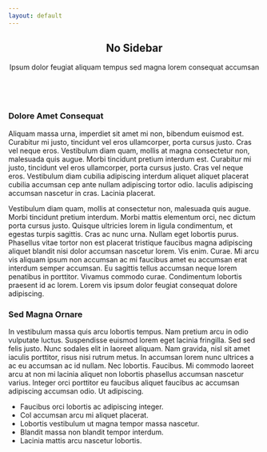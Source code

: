 ```yaml
---
layout: default
---
```


<div id="main" class="wrapper style1">
    <div class="container">
        <header class="major">
            <h2>No Sidebar</h2>
            <p>Ipsum dolor feugiat aliquam tempus sed magna lorem consequat accumsan</p>
        </header>
        <!-- Content -->
		<section id="content">
			<a href="{{ site.url }}{{ site.baseurl }}/#" class="image fit"><img src="{{ site.url }}{{ site.baseurl }}/images/pic07.jpg" alt="" /></a>
			<h3>Dolore Amet Consequat</h3>
			<p>Aliquam massa urna, imperdiet sit amet mi non, bibendum euismod est. Curabitur mi justo, tincidunt vel eros ullamcorper, porta cursus justo. Cras vel neque eros. Vestibulum diam quam, mollis at magna consectetur non, malesuada quis augue. Morbi tincidunt pretium interdum est. Curabitur mi justo, tincidunt vel eros ullamcorper, porta cursus justo. Cras vel neque eros. Vestibulum diam cubilia adipiscing interdum aliquet aliquet placerat cubilia accumsan cep ante nullam adipiscing tortor odio. Iaculis adipiscing accumsan nascetur in cras. Lacinia placerat.</p>
			<p>Vestibulum diam quam, mollis at consectetur non, malesuada quis augue. Morbi tincidunt pretium interdum. Morbi mattis elementum orci, nec dictum porta cursus justo. Quisque ultricies lorem in ligula condimentum, et egestas turpis sagittis. Cras ac nunc urna. Nullam eget lobortis purus. Phasellus vitae tortor non est placerat tristique faucibus magna adipiscing aliquet blandit nisi dolor accumsan nascetur lorem. Vis enim. Curae. Mi arcu vis aliquam ipsum non accumsan ac mi faucibus amet eu accumsan erat interdum semper accumsan. Eu sagittis tellus accumsan neque lorem penatibus in porttitor. Vivamus commodo curae. Condimentum lobortis praesent id ac lorem. Lorem vis ipsum dolor feugiat consequat dolore adipiscing.</p>
			<h3>Sed Magna Ornare</h3>
			<p>In vestibulum massa quis arcu lobortis tempus. Nam pretium arcu in odio vulputate luctus. Suspendisse euismod lorem eget lacinia fringilla. Sed sed felis justo. Nunc sodales elit in laoreet aliquam. Nam gravida, nisl sit amet iaculis porttitor, risus nisi rutrum metus. In accumsan lorem nunc ultrices a ac eu accumsan ac id nullam. Nec lobortis. Faucibus. Mi commodo laoreet arcu at non mi lacinia aliquet non lobortis phasellus accumsan nascetur varius. Integer orci porttitor eu faucibus aliquet faucibus ac accumsan adipiscing accumsan odio. Ut adipiscing.</p>
			<ul>
				<li>Faucibus orci lobortis ac adipiscing integer.</li>
				<li>Col accumsan arcu mi aliquet placerat.</li>
				<li>Lobortis vestibulum ut magna tempor massa nascetur.</li>
				<li>Blandit massa non blandit tempor interdum.</li>
				<li>Lacinia mattis arcu nascetur lobortis.</li>
			</ul>
		</section>
    </div>
</div>